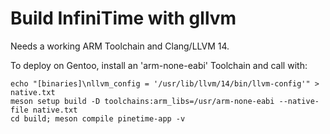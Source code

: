 # Build InfiniTime with gllvm

Needs a working ARM Toolchain and Clang/LLVM 14.

To deploy on Gentoo, install an 'arm-none-eabi' Toolchain and call with:
```
echo "[binaries]\nllvm_config = '/usr/lib/llvm/14/bin/llvm-config'" > native.txt
meson setup build -D toolchains:arm_libs=/usr/arm-none-eabi --native-file native.txt
cd build; meson compile pinetime-app -v
```
